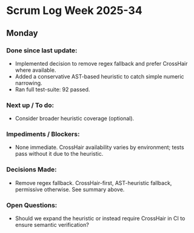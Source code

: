 # Scrum Log Week 2025-34
## Monday

### Done since last update:
- Implemented decision to remove regex fallback and prefer CrossHair where available.
- Added a conservative AST-based heuristic to catch simple numeric narrowing.
- Ran full test-suite: 92 passed.

### Next up / To do:
- Consider broader heuristic coverage (optional).

### Impediments / Blockers:
- None immediate. CrossHair availability varies by environment; tests pass without it due to the heuristic.

### Decisions Made:
- Remove regex fallback. CrossHair-first, AST-heuristic fallback, permissive otherwise. See summary above.

### Open Questions:
- Should we expand the heuristic or instead require CrossHair in CI to ensure semantic verification?